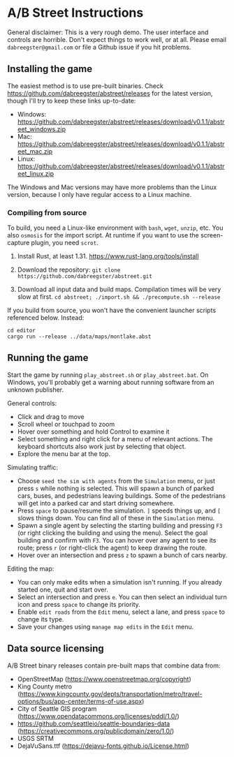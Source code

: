 # A/B Street Instructions

General disclaimer: This is a very rough demo. The user interface and controls
are horrible. Don't expect things to work well, or at all. Please email
`dabreegster@gmail.com` or file a Github issue if you hit problems.

## Installing the game

The easiest method is to use pre-built binaries. Check
https://github.com/dabreegster/abstreet/releases for the latest version, though
I'll try to keep these links up-to-date:

- Windows:
  https://github.com/dabreegster/abstreet/releases/download/v0.1.1/abstreet_windows.zip
- Mac:
  https://github.com/dabreegster/abstreet/releases/download/v0.1.1/abstreet_mac.zip
- Linux:
  https://github.com/dabreegster/abstreet/releases/download/v0.1.1/abstreet_linux.zip

The Windows and Mac versions may have more problems than the Linux version,
because I only have regular access to a Linux machine.

### Compiling from source

To build, you need a Linux-like environment with `bash`, `wget`, `unzip`, etc.
You also `osmosis` for the import script. At runtime if you want to use the
screen-capture plugin, you need `scrot`.

1.  Install Rust, at least 1.31. https://www.rust-lang.org/tools/install

2.  Download the repository:
    `git clone https://github.com/dabreegster/abstreet.git`

3.  Download all input data and build maps. Compilation times will be very slow
    at first. `cd abstreet; ./import.sh && ./precompute.sh --release`

If you build from source, you won't have the convenient launcher scripts
referenced below. Instead:

```
cd editor
cargo run --release ../data/maps/montlake.abst
```

## Running the game

Start the game by running `play_abstreet.sh` or `play_abstreet.bat`. On Windows,
you'll probably get a warning about running software from an unknown publisher.

General controls:

- Click and drag to move
- Scroll wheel or touchpad to zoom
- Hover over something and hold Control to examine it
- Select something and right click for a menu of relevant actions. The keyboard
  shortcuts also work just by selecting that object.
- Explore the menu bar at the top.

Simulating traffic:

- Choose `seed the sim with agents` from the `Simulation` menu, or just press
  `s` while nothing is selected. This will spawn a bunch of parked cars, buses,
  and pedestrians leaving buildings. Some of the pedestrians will get into a
  parked car and start driving somewhere.
- Press `space` to pause/resume the simulation. `]` speeds things up, and `[`
  slows things down. You can find all of these in the `Simulation` menu.
- Spawn a single agent by selecting the starting building and pressing `F3` (or
  right clicking the building and using the menu). Select the goal building and
  confirm with `F3`. You can hover over any agent to see its route; press `r`
  (or right-click the agent) to keep drawing the route.
- Hover over an intersection and press `z` to spawn a bunch of cars nearby.

Editing the map:

- You can only make edits when a simulation isn't running. If you already
  started one, quit and start over.
- Select an intersection and press `e`. You can then select an individual turn
  icon and press `space` to change its priority.
- Enable `edit roads` from the `Edit` menu, select a lane, and press `space` to
  change its type.
- Save your changes using `manage map edits` in the `Edit` menu.

## Data source licensing

A/B Street binary releases contain pre-built maps that combine data from:

- OpenStreetMap (https://www.openstreetmap.org/copyright)
- King County metro
  (https://www.kingcounty.gov/depts/transportation/metro/travel-options/bus/app-center/terms-of-use.aspx)
- City of Seattle GIS program
  (https://www.opendatacommons.org/licenses/pddl/1.0/)
- https://github.com/seattleio/seattle-boundaries-data
  (https://creativecommons.org/publicdomain/zero/1.0/)
- USGS SRTM
- DejaVuSans.ttf (https://dejavu-fonts.github.io/License.html)

